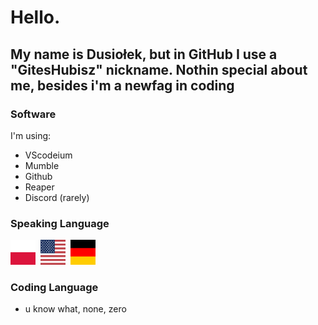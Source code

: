# Hello.
## My name is Dusiołek, but in GitHub I use a "GitesHubisz" nickname. Nothin special about me, besides i'm a newfag in coding

### Software 
I'm using: 
- VScodeium
- Mumble
- Github
- Reaper
- Discord (rarely)

### Speaking Language
<img src=https://github.com/lipis/flag-icons/blob/main/flags/4x3/pl.svg title="Native" alt="I'm polish, so I'm native speaker" width="40" height="40"/>&nbsp;
<img src=https://github.com/lipis/flag-icons/blob/main/flags/4x3/us.svg title="B2/C1 level (unofficial)" alt="B2/C1 level (unofficial)" width="40" height="40"/>&nbsp;
<img src=https://github.com/lipis/flag-icons/blob/main/flags/4x3/de.svg title="A2 level (unofficial)" width="40" height="40"/>&nbsp;

### Coding Language
- u know what, none, zero
